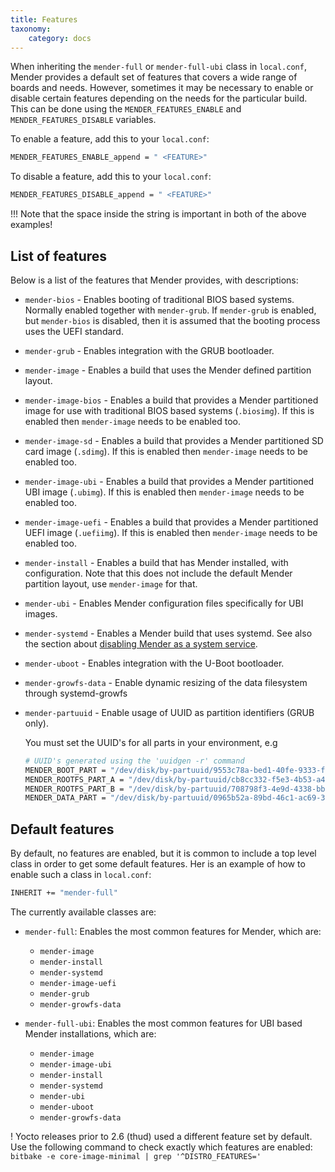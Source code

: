 ```yaml
---
title: Features
taxonomy:
    category: docs
---
```


When inheriting the `mender-full` or `mender-full-ubi` class in `local.conf`,
Mender provides a default set of features that covers a wide range of boards and
needs. However, sometimes it may be necessary to enable or disable certain
features depending on the needs for the particular build. This can be done
using the `MENDER_FEATURES_ENABLE` and `MENDER_FEATURES_DISABLE` variables.

To enable a feature, add this to your `local.conf`:

```bash
MENDER_FEATURES_ENABLE_append = " <FEATURE>"
```

To disable a feature, add this to your `local.conf`:

```bash
MENDER_FEATURES_DISABLE_append = " <FEATURE>"
```

!!! Note that the space inside the string is important in both of the above examples!


## List of features

Below is a list of the features that Mender provides, with descriptions:

* `mender-bios` - Enables booting of traditional BIOS based systems. Normally
  enabled together with `mender-grub`. If `mender-grub` is enabled, but
  `mender-bios` is disabled, then it is assumed that the booting process uses
  the UEFI standard.

* `mender-grub` - Enables integration with the GRUB bootloader.

* `mender-image` - Enables a build that uses the Mender defined partition
  layout.

* `mender-image-bios` - Enables a build that provides a Mender partitioned image
  for use with traditional BIOS based systems (`.biosimg`). If this is enabled
  then `mender-image` needs to be enabled too.

* `mender-image-sd` - Enables a build that provides a Mender partitioned SD card
  image (`.sdimg`). If this is enabled then `mender-image` needs to be enabled
  too.

* `mender-image-ubi` - Enables a build that provides a Mender partitioned UBI
  image (`.ubimg`). If this is enabled then `mender-image` needs to be enabled
  too.

* `mender-image-uefi` - Enables a build that provides a Mender partitioned UEFI
  image (`.uefiimg`). If this is enabled then `mender-image` needs to be enabled
  too.

* `mender-install` - Enables a build that has Mender installed, with
  configuration. Note that this does not include the default Mender partition
  layout, use `mender-image` for that.

* `mender-ubi` - Enables Mender configuration files specifically for UBI images.

* `mender-systemd` - Enables a Mender build that uses systemd. See also the
  section about [disabling Mender as a system
  service](../docs.md#disabling-mender-as-a-system-service).

* `mender-uboot` - Enables integration with the U-Boot bootloader.

* `mender-growfs-data` - Enable dynamic resizing of the data filesystem through systemd-growfs

* `mender-partuuid` - Enable usage of UUID as partition identifiers (GRUB only).

    You must set the UUID's for all parts in your environment, e.g

    ```bash
    # UUID's generated using the 'uuidgen -r' command
    MENDER_BOOT_PART = "/dev/disk/by-partuuid/9553c78a-bed1-40fe-9333-f7409e0585e5"
    MENDER_ROOTFS_PART_A = "/dev/disk/by-partuuid/cb8cc332-f5e3-4b53-a489-13d3a8dd5768"
    MENDER_ROOTFS_PART_B = "/dev/disk/by-partuuid/708798f3-4e9d-4338-bb69-bc92e0b51efb"
    MENDER_DATA_PART = "/dev/disk/by-partuuid/0965b52a-89bd-46c1-ac69-3b27fb6c2aae"
    ```


## Default features

By default, no features are enabled, but it is common to include a top level
class in order to get some default features. Her is an example of how to enable
such a class in `local.conf`:

```bash
INHERIT += "mender-full"
```

The currently available classes are:

* `mender-full`: Enables the most common features for Mender, which are:
    * `mender-image`
    * `mender-install`
    * `mender-systemd`
    * `mender-image-uefi`
    * `mender-grub`
    * `mender-growfs-data`

* `mender-full-ubi`: Enables the most common features for UBI based Mender
  installations, which are:
    * `mender-image`
    * `mender-image-ubi`
    * `mender-install`
    * `mender-systemd`
    * `mender-ubi`
    * `mender-uboot`
    * `mender-growfs-data`

<!--AUTOVERSION: "Yocto releases prior to 2.6 (%)"/ignore-->
! Yocto releases prior to 2.6 (thud) used a different feature set by default. Use the following command to check exactly which features are enabled: `bitbake -e core-image-minimal | grep '^DISTRO_FEATURES='`
